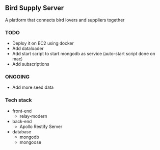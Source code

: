 ## Bird Supply Server

A platform that connects bird lovers and suppliers together

### TODO
 * Deploy it on EC2 using docker
 * Add dataloader
 * Add start script to start mongodb as service (auto-start script done on mac)
 * Add subscriptions

### ONGOING
 * Add more seed data

### Tech stack
  * front-end
    * relay-modern
  * back-end
    * Apollo Restify Server
  * database
    * mongodb
    * mongoose


